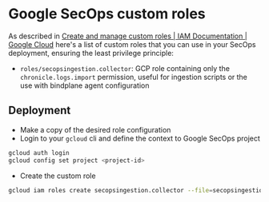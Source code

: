 # Google SecOps custom roles

As described in [Create and manage custom roles | IAM Documentation | Google Cloud](https://cloud.google.com/iam/docs/creating-custom-roles#gcloud) here's a list of custom roles that you can use in your SecOps deployment, ensuring the least privilege principle:
- `roles/secopsingestion.collector`: GCP role containing only the `chronicle.logs.import` permission, useful for ingestion scripts or the use with bindplane agent configuration

## Deployment

- Make a copy of the desired role configuration
- Login to your `gcloud` cli and define the context to Google SecOps project

```bash
gcloud auth login
gcloud config set project <project-id>
```

- Create the custom role

```bash
gcloud iam roles create secopsingestion.collector --file=secopsingestion.collector.yaml
```